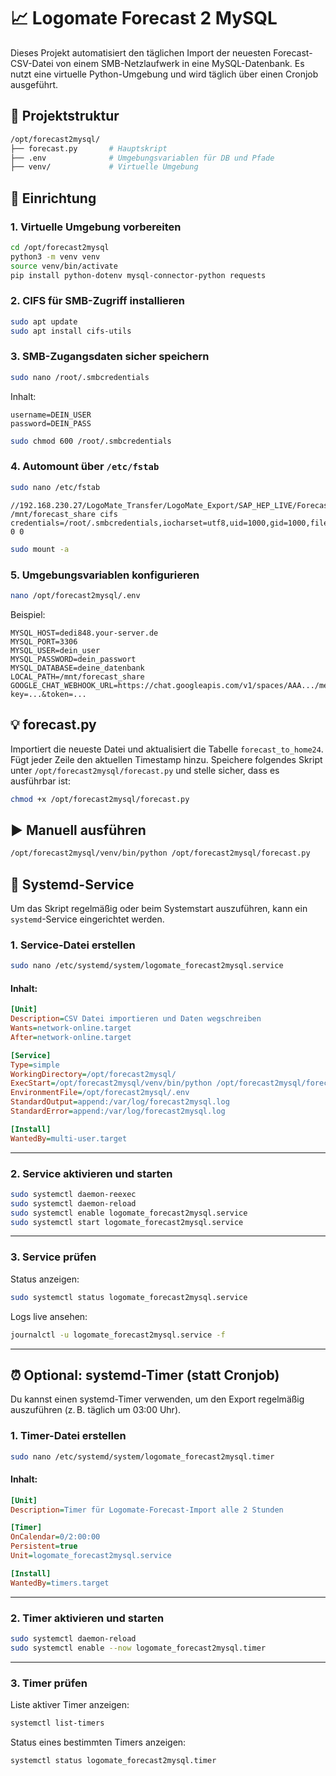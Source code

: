 # 📈 Logomate Forecast 2 MySQL

Dieses Projekt automatisiert den täglichen Import der neuesten Forecast-CSV-Datei von einem SMB-Netzlaufwerk in eine MySQL-Datenbank. Es nutzt eine virtuelle Python-Umgebung und wird täglich über einen Cronjob ausgeführt.

## 📂 Projektstruktur

```bash
/opt/forecast2mysql/
├── forecast.py       # Hauptskript
├── .env              # Umgebungsvariablen für DB und Pfade
├── venv/             # Virtuelle Umgebung
```

## 🧱 Einrichtung

### 1. Virtuelle Umgebung vorbereiten

```bash
cd /opt/forecast2mysql
python3 -m venv venv
source venv/bin/activate
pip install python-dotenv mysql-connector-python requests
```

### 2. CIFS für SMB-Zugriff installieren

```bash
sudo apt update
sudo apt install cifs-utils
```

### 3. SMB-Zugangsdaten sicher speichern

```bash
sudo nano /root/.smbcredentials
```

Inhalt:

```
username=DEIN_USER
password=DEIN_PASS
```

```bash
sudo chmod 600 /root/.smbcredentials
```

### 4. Automount über `/etc/fstab`

```bash
sudo nano /etc/fstab
```

```
//192.168.230.27/LogoMate_Transfer/LogoMate_Export/SAP_HEP_LIVE/Forecast /mnt/forecast_share cifs credentials=/root/.smbcredentials,iocharset=utf8,uid=1000,gid=1000,file_mode=0644,dir_mode=0755,nofail 0 0
```

```bash
sudo mount -a
```

### 5. Umgebungsvariablen konfigurieren

```bash
nano /opt/forecast2mysql/.env
```

Beispiel:

```
MYSQL_HOST=dedi848.your-server.de
MYSQL_PORT=3306
MYSQL_USER=dein_user
MYSQL_PASSWORD=dein_passwort
MYSQL_DATABASE=deine_datenbank
LOCAL_PATH=/mnt/forecast_share
GOOGLE_CHAT_WEBHOOK_URL=https://chat.googleapis.com/v1/spaces/AAA.../messages?key=...&token=...

```

## 💡 forecast.py

Importiert die neueste Datei und aktualisiert die Tabelle `forecast_to_home24`. Fügt jeder Zeile den aktuellen Timestamp hinzu.
Speichere folgendes Skript unter `/opt/forecast2mysql/forecast.py` und stelle sicher, dass es ausführbar ist:

```bash
chmod +x /opt/forecast2mysql/forecast.py
```


## ▶️ Manuell ausführen

```bash
/opt/forecast2mysql/venv/bin/python /opt/forecast2mysql/forecast.py
```

## 🧩 Systemd-Service

Um das Skript regelmäßig oder beim Systemstart auszuführen, kann ein `systemd`-Service eingerichtet werden.

### 1. Service-Datei erstellen

```bash
sudo nano /etc/systemd/system/logomate_forecast2mysql.service
```

#### Inhalt:

```ini
[Unit]
Description=CSV Datei importieren und Daten wegschreiben
Wants=network-online.target
After=network-online.target

[Service]
Type=simple
WorkingDirectory=/opt/forecast2mysql/
ExecStart=/opt/forecast2mysql/venv/bin/python /opt/forecast2mysql/forecast.py
EnvironmentFile=/opt/forecast2mysql/.env
StandardOutput=append:/var/log/forecast2mysql.log
StandardError=append:/var/log/forecast2mysql.log

[Install]
WantedBy=multi-user.target

```

---

### 2. Service aktivieren und starten

```bash
sudo systemctl daemon-reexec
sudo systemctl daemon-reload
sudo systemctl enable logomate_forecast2mysql.service
sudo systemctl start logomate_forecast2mysql.service
```

---

### 3. Service prüfen

Status anzeigen:

```bash
sudo systemctl status logomate_forecast2mysql.service
```

Logs live ansehen:

```bash
journalctl -u logomate_forecast2mysql.service -f
```

---


## ⏰ Optional: systemd-Timer (statt Cronjob)

Du kannst einen systemd-Timer verwenden, um den Export regelmäßig auszuführen (z. B. täglich um 03:00 Uhr).

### 1. Timer-Datei erstellen

```bash
sudo nano /etc/systemd/system/logomate_forecast2mysql.timer
```

#### Inhalt:

```ini
[Unit]
Description=Timer für Logomate-Forecast-Import alle 2 Stunden

[Timer]
OnCalendar=0/2:00:00
Persistent=true
Unit=logomate_forecast2mysql.service

[Install]
WantedBy=timers.target
```

---

### 2. Timer aktivieren und starten

```bash
sudo systemctl daemon-reload
sudo systemctl enable --now logomate_forecast2mysql.timer

```

---

### 3. Timer prüfen

Liste aktiver Timer anzeigen:

```bash
systemctl list-timers
```

Status eines bestimmten Timers anzeigen:

```bash
systemctl status logomate_forecast2mysql.timer
```